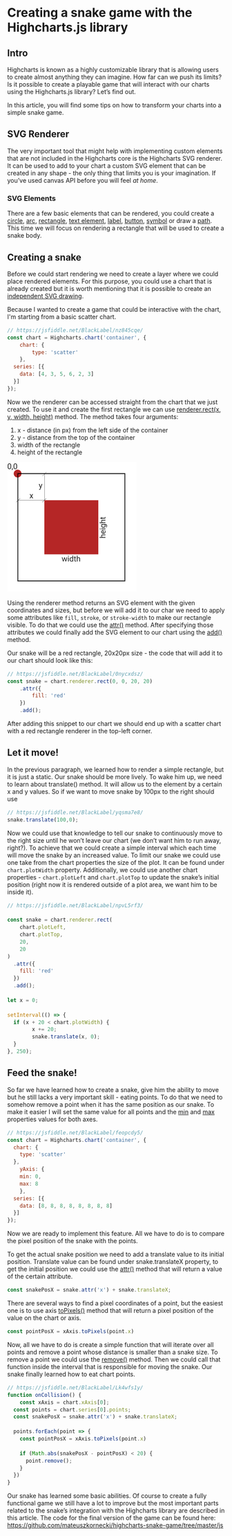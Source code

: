 # Creating a snake game with the Highcharts.js library

## Intro
Highcharts is known as a highly customizable library that is allowing users to create almost anything they can imagine. How far can we push its limits? Is it possible to create a playable game that will interact with our charts using the Highcharts.js library? Let’s find out.

In this article, you will find some tips on how to transform your charts into a simple snake game. 

## SVG Renderer
The very important tool that might help with implementing custom elements that are not included in the Highcharts core is the Highcharts SVG renderer. It can be used to add to your chart a custom SVG element that can be created in any shape - the only thing that limits you is your imagination. If you’ve used canvas API before you will feel _at home_.

### SVG Elements
There are a few basic elements that can be rendered, you could create a [circle](https://api.highcharts.com/class-reference/Highcharts.SVGRenderer#circle), [arc](https://api.highcharts.com/class-reference/Highcharts.SVGRenderer#arc), [rectangle](https://api.highcharts.com/class-reference/Highcharts.SVGRenderer#rect), [text element](https://api.highcharts.com/class-reference/Highcharts.SVGRenderer#text), [label](https://api.highcharts.com/class-reference/Highcharts.SVGRenderer#label), [button](https://api.highcharts.com/class-reference/Highcharts.SVGRenderer#button), [symbol](https://api.highcharts.com/class-reference/Highcharts.SVGRenderer#symbol) or draw a [path](https://api.highcharts.com/class-reference/Highcharts.SVGRenderer#path). This time we will focus on rendering a rectangle that will be used to create a snake body. 

## Creating a snake
Before we could start rendering we need to create a layer where we could place rendered elements. For this purpose, you could use a chart that is already created but it is worth mentioning that it is possible to create an  [independent SVG drawing](https://jsfiddle.net/gh/get/library/pure/highcharts/highcharts/tree/master/samples/highcharts/members/renderer-on-chart). 

Because I wanted to create a game that could be interactive with the chart, I'm starting from a basic scatter chart. 

``` javascript
// https://jsfiddle.net/BlackLabel/nz845cqe/
const chart = Highcharts.chart('container', {
	chart: {
		type: 'scatter'
	},
  series: [{
    data: [4, 3, 5, 6, 2, 3]
  }]
});
```

 Now we the renderer can be accessed straight from the chart that we just created. To use it and create the first rectangle we can use [renderer.rect(x, y, width, height)](https://api.highcharts.com/class-reference/Highcharts.SVGRenderer#rect) method. The method takes four arguments: 
1. x - distance (in px) from the left side of the container
2. y - distance from the top of the container
3. width of the rectangle
4. height of the rectangle

![svg renderer guide](./assets/svgRendererGuide.png)

Using the renderer method returns an SVG element with the given coordinates and sizes, but before we will add it to our char we need to apply some attributes like `fill`, `stroke`, or `stroke-width` to make our rectangle visible. To do that we could use the [attr()](https://api.highcharts.com/class-reference/Highcharts.SVGElement#attr) method. After specifying those attributes we could finally add the SVG element to our chart using the [add()](https://api.highcharts.com/class-reference/Highcharts.SVGElement#add) method. 

Our snake will be a red rectangle, 20x20px size - the code that will add it to our chart should look like this:

```javascript
// https://jsfiddle.net/BlackLabel/0nycxdsz/
const snake = chart.renderer.rect(0, 0, 20, 20)
	.attr({
		fill: 'red'
	})
	.add();
```

After adding this snippet to our chart we should end up with a scatter chart with a red rectangle renderer in the top-left corner.

## Let it move!
In the previous paragraph, we learned how to render a simple rectangle, but it is just a static. Our snake should be more lively. To wake him up, we need to learn about translate() method. It will allow us to the element by a certain x and y values. So if we want to move snake by 100px to the right should use
```javascript 
// https://jsfiddle.net/BlackLabel/yqsma7e8/
snake.translate(100,0);
```

Now we could use that knowledge to tell our snake to continuously move to the right size until he won’t leave our chart (we don’t want him to run away, right?). To achieve that we could create a simple interval which each time will move the snake by an increased value. To limit our snake we could use one take from the chart properties the size of the plot. It can be found under `chart.plotWidth` property. Additionally, we could use another chart properties - `chart.plotLeft` and `chart.plotTop` to update the snake’s initial position (right now it is rendered outside of a plot area, we want him to be inside it).

```javascript
// https://jsfiddle.net/BlackLabel/npvL5rf3/

const snake = chart.renderer.rect(
	chart.plotLeft, 
	chart.plotTop, 
	20, 
	20
)
  .attr({
    fill: 'red'
  })
  .add();

let x = 0;

setInterval(() => {
  if (x + 20 < chart.plotWidth) {
		x += 20;
		snake.translate(x, 0);
  }
}, 250);
```

## Feed the snake!
So far we have learned how to create a snake, give him the ability to move but he still lacks a very important skill - eating points. To do that we need to somehow remove a point when it has the same position as our snake. To make it easier I will set the same value for all points and the [min](https://api.highcharts.com/highcharts/xAxis.min) and [max](https://api.highcharts.com/highcharts/xAxis.max) properties values for both axes.

```javascript
// https://jsfiddle.net/BlackLabel/feopcdy5/
const chart = Highcharts.chart('container', {
  chart: {
    type: 'scatter'
  },
	yAxis: {
	min: 0,
	max: 8
	},
  series: [{
    data: [8, 8, 8, 8, 8, 8, 8, 8]
  }]
});
```

Now we are ready to implement this feature. All we have to do is to compare the pixel position of the snake with the points. 

To get the actual snake position we need to add a translate value to its initial position. Translate value can be found under snake.translateX property, to get the initial position we could use the [attr()](https://api.highcharts.com/class-reference/Highcharts.SVGElement#attr) method that will return a value of the certain attribute. 

```javascript
const snakePosX = snake.attr('x') + snake.translateX;
```

There are several ways to find a pixel coordinates of a point, but the easiest one is to use axis [toPixels()](https://api.highcharts.com/class-reference/Highcharts.Axis#toPixels) method that will return a pixel position of the value on the chart or axis. 

```javascript
const pointPosX = xAxis.toPixels(point.x)
```

Now, all we have to do is create a simple function that will iterate over all points and remove a point whose distance is smaller than a snake size. To remove a point we could use the [remove()](https://api.highcharts.com/class-reference/Highcharts.Point#remove) method. Then we could call that function inside the interval that is responsible for moving the snake. Our snake finally learned how to eat chart points.

```javascript
// https://jsfiddle.net/BlackLabel/Lk4wfs1y/
function onCollision() {
	const xAxis = chart.xAxis[0];
  const points = chart.series[0].points;
  const snakePosX = snake.attr('x') + snake.translateX;

  points.forEach(point => {
    const pointPosX = xAxis.toPixels(point.x)
		
    if (Math.abs(snakePosX - pointPosX) < 20) {
      point.remove();
    }
  })
}
```

Our snake has learned some basic abilities. Of course to create a fully functional game we still have a lot to improve but the most important parts related to the snake’s integration with the Highcharts library are described in this article.  The code for the final version of the game can be found here: https://github.com/mateuszkornecki/highcharts-snake-game/tree/master/js
